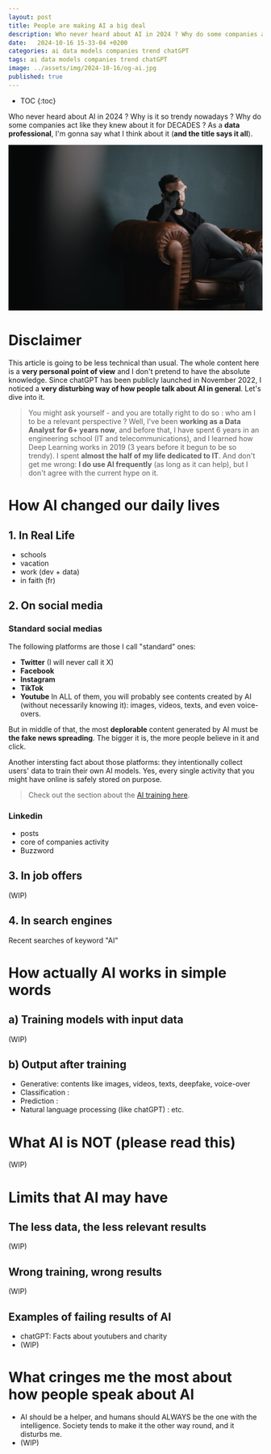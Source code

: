 ```yaml
---
layout: post
title: People are making AI a big deal
description: Who never heard about AI in 2024 ? Why do some companies act like they knew about it for DECADES ? Why is it so trendy nowadays ? As a data professional, I'm gonna say what I think about it (and the title says it all)..
date:   2024-10-16 15-33-04 +0200
categories: ai data models companies trend chatGPT
tags: ai data models companies trend chatGPT
image: ../assets/img/2024-10-16/og-ai.jpg
published: true
---
```


* TOC
{:toc}

Who never heard about AI in 2024 ? Why is it so trendy nowadays ? Why do some companies act like they knew about it for DECADES ?  As a **data professional**, I'm gonna say what I think about it (**and the title says it all**).


![ai becoming a big deal](../assets/img/2024-10-16/og-ai.jpg)


# Disclaimer
This article is going to be less technical than usual. The whole content here is a **very personal point of view** and I don't pretend to have the absolute knowledge. Since chatGPT has been publicly launched in November 2022, I noticed a **very disturbing way of how people talk about AI in general**. Let's dive into it.    
> You might ask yourself - and you are totally right to do so : who am I to be a relevant perspective ? Well, I've been **working as a Data Analyst for 6+ years now**, and before that, I have spent 6 years in an engineering school (IT and telecommunications), and I learned how Deep Learning works in 2019 (3 years before it begun to be so trendy). I spent **almost the half of my life dedicated to IT**. And don't get me wrong: **I do use AI frequently** (as long as it can help), but I don't agree with the current hype on it.

# How AI changed our daily lives

## 1. In Real Life
- schools
- vacation
- work (dev + data)
- in faith (fr)


## 2. On social media
### Standard social medias
The following platforms are those I call "standard" ones:
- **Twitter** (I will never call it X)
- **Facebook** 
- **Instagram**
- **TikTok**
- **Youtube**
In ALL of them, you will probably see contents created by AI (without necessarily knowing it): images, videos, texts, and even voice-overs.

But in middle of that, the most **deplorable** content generated by AI must be **the fake news spreading**. The bigger it is, the more people believe in it and click. 

Another intersting fact about those platforms: they intentionally collect users' data to train their own AI models. Yes, every single activity that you might have online is safely stored on purpose.
> Check out the section about the [AI training here](#training-models-with-input-data). 


### Linkedin
- posts
- core of companies activity
- Buzzword

## 3. In job offers
(WIP)

## 4. In search engines
Recent searches of keyword "AI"

# How actually AI works in simple words
## a) Training models with input data
(WIP)


## b) Output after training
- Generative: contents like images, videos, texts, deepfake, voice-over
- Classification : 
- Prediction :
- Natural language processing (like chatGPT) : 
etc.

# What AI is NOT (please read this)
(WIP)


# Limits that AI may have
## The less data, the less relevant results
(WIP)

## Wrong training, wrong results
(WIP)

## Examples of failing results of AI
- chatGPT: Facts about youtubers and charity
- (WIP)


# What cringes me the most about how people speak about AI
- AI should be a helper, and humans should ALWAYS be the one with the intelligence. Society tends to make it the other way round, and it disturbs me.
- (WIP)


